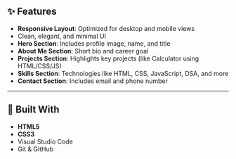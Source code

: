 
## ✨ Features

- **Responsive Layout**: Optimized for desktop and mobile views
-  Clean, elegant, and minimal UI
- **Hero Section**: Includes profile image, name, and title
- **About Me Section**: Short bio and career goal
- **Projects Section**: Highlights key projects (like Calculator using HTML/CSS/JS)
- **Skills Section**: Technologies like HTML, CSS, JavaScript, DSA, and more
- **Contact Section**: Includes email and phone number

---

## 🔧 Built With

- **HTML5**
- **CSS3**
- Visual Studio Code
- Git & GitHub
